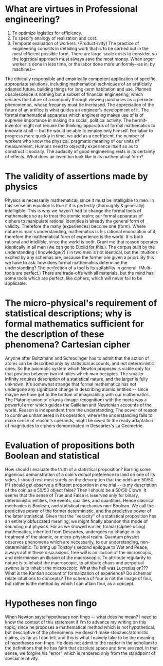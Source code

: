# What are virtues in Professional engineering?
1. To optimize logistics for efficiency. 
2. To specify analogy of realization and cost. 
3. Temporal evaluation of workers. (Product-ivity)
The practice of engineering consists in detailing work that is to be carried out in the most efficient possible form. There are large-scale costs to consider, so the logistical approach must always save the most money. When arger worker is done in less time, or the labor done more uniformly--as in, by machines--

The ethically responsible and empirically competent application of specific, appropriate solutions, including mathematical techniques of an artificially adapted future. building things for long-term habitation and use. Planned obsolescence is nothing but a subset of financial engineering, which secures the future of a company through viewing purchases as a periodic phenomenon, whose frequncy must be increased. The appreciation of the future of an artifice is what guides an engineer's development of it. The formal mathematical apparatus which engineering makes use of is of supreme importance in making it a social, political activity. The hermit-inventor might not require the thinking-apparatus of formal mathematics to innovate at all -- but he would be able to employ only himself. For labor to progress more quickly in time, we add as a coefficient, the number of workers who know the physical, pragmatic meaning of *our* units of measurement. Humans need to objectify experience itself so as to construct it socially. The audacity of good engineering rests in its certainty of effects. What does an invention look like in its mathematical form?

# The validity of assertions made by physics
Physics is necessarily mathematical, since it must be intelligible to men. In this sense an equation is true if it is perfectly (thoroughly & generally) intelligible. This is why we haven't had to change the formal tools of mathematics so as to treat the atomic realm; our formal apparatus of ciphers to manipulate rational identities is already the general form of validity. Therefore the many (experiences) become one (form). Where nature is man's understanding, mathematics is his rational enunciation of it; therefore the mathematical form of experience is the world. It is both rational and intellible, since the world is both. Grant me that reason operates identically in all men (we can go to Euclid for this.). The corpus built by the understanding ( knowledge(?) ) in two men is not identical, but the intuitions excited by any schemas are, because the former are given a priori. By this we have to ask: how does formal mathematics determine the understanding? The perfection of a tool is its suitability in general. (Multi-tools are perfect.) There are trade-offs with all materials, but the mind has some tools which are perfect, like ciphers, which will never fail to be applicable.

# The micro-physical's requirement of statistical descriptions; why is formal mathematics sufficient for the description of these phenomena? Cartesian cipher
Anyone after Boltzmann and Schrodinger has to admit that the action of atoms can be described only by statistical accounts, and not deterministic ones. So the axiomatic system which Newton proposes is viable only for that position between two infinities which man occupies. The smaller infinity requires description of a statistical nature, and the larger is fully unknown. It's somewhat strange that formal mathematics has not undergone any significant change in describing atomic entities -- since maybe we have got to the bottom of imaginability with our mathematics. The Platonic union of eikasia (image-recognition) with the noeta was a powerful error which guides the Galileian and Newtonian accounts of the world. Reason is independent from the understanding; The power of reason to continue unhampered in its operation, where the understanding fails to make sense of reason's operands, might be owed to the ready adaptation of magnitudes to ciphers demonstrated in Descartes's La Geometrie. 


# Evaluation of propositions both Boolean and statistical
How should I evaluate the truth of a statistical proposition? Barring some ingenious demonstration of a coin's *actual* preference to land on one of its sides, I should rest most surely on the description that the odds are 50/50. If I should get observe a different proportion in one trial -- is my description of the coin as a 50/50 object false? Then I should be a 50/50 Clown. It seems that the sense of True and False is reserved only for binary, deterministic entities, like events, qualities, and quantities. Hence classical mechanics is Boolean, and statistical mechanics non-Boolean. We call the predictive power of the former deterministic, and the predictive power of the latter statistical. Given that the "veracity" of a statistical proposition has an entirely obfuscated meaning, we might finally abandon this mode of sounding out physics. For as we showed earlier, formal (cipher-using) mathematics, inherited from Descartes, undergoes no change in its treatment of the atomic, or micro-physical realm. Quantum physics observes phenomena which are necessarily, to our understanding, non-deterministic. To bring up Tolstoy's second epilogue to War and Peace, always apt in these discussions, free will is an illusion of the microscopic, and determinism an illusion of the macroscopic. To attribute regularity to nature is to inhabit the macroscopic, to attribute chaos and perpetual swerve is to inhabit the microscopic. What the hell was Lucretius on??? What is the Kantian account of formalization of experience? Do schemas relate intuitions to concepts? The schema of four is not the image of four, but rather is the method by which I can attain four, as a concept. 

# Hypotheses non fingo
When Newton says: hypotheses non fingo -- what does he mean? I need to know the context of this statement if I'm to advance my writing on this topic, since he proposes a mathematical method which is not hypothetical, but descriptive of the phenomena. He doesn't make stoicheic/atomistic claims, as far as I can tell, and this is what I naively take to be the meaning of hypotheses non fingo. He does not admit to the reader in the scholium to the definitions that he has faith that absolute space and time are *real.* In that sense, we forgive his "error" which is rendered only from the standpoint of special relativity. 
